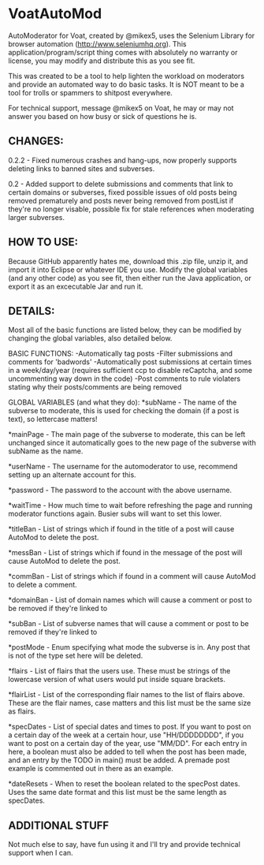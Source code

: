 # VoatAutoMod
AutoModerator for Voat, created by @mikex5, uses the Selenium Library for browser automation (http://www.seleniumhq.org). This application/program/script thing comes with absolutely no warranty or license, you may modify and distribute this as you see fit.

This was created to be a tool to help lighten the workload on moderators and provide an automated way to do basic tasks. It is NOT meant to be a tool for trolls or spammers to shitpost everywhere. 

For technical support, message @mikex5 on Voat, he may or may not answer you based on how busy or sick of questions he is.

CHANGES:
--------
0.2.2 - Fixed numerous crashes and hang-ups, now properly supports deleting links to banned sites and subverses.

0.2 - Added support to delete submissions and comments that link to certain domains or subverses, fixed possible issues of old posts being removed prematurely and posts never being removed from postList if they're no longer visable, possible fix for stale references when moderating larger subverses.


HOW TO USE:
-----------

Because GitHub apparently hates me, download this .zip file, unzip it, and import it into Eclipse or whatever IDE you use. Modify the global variables (and any other code) as you see fit, then either run the Java application, or export it as an excecutable Jar and run it.


DETAILS:
--------

Most all of the basic functions are listed below, they can be modified by changing the global variables, also detailed below.

BASIC FUNCTIONS:
-Automatically tag posts
-Filter submissions and comments for 'badwords'
-Automatically post submissions at certain times in a week/day/year (requires sufficient ccp to disable reCaptcha, and some uncommenting way down in the code)
-Post comments to rule violaters stating why their posts/comments are being removed

GLOBAL VARIABLES (and what they do):
*subName - The name of the subverse to moderate, this is used for checking the domain (if a post is text), so lettercase matters!

*mainPage - The main page of the subverse to moderate, this can be left unchanged since it automatically goes to the new page of the subverse with subName as the name.

*userName - The username for the automoderator to use, recommend setting up an alternate account for this.

*password - The password to the account with the above username.

*waitTime - How much time to wait before refreshing the page and running moderator functions again. Busier subs will want to set this lower.

*titleBan - List of strings which if found in the title of a post will cause AutoMod to delete the post.

*messBan - List of strings which if found in the message of the post will cause AutoMod to delete the post.

*commBan - List of strings which if found in a comment will cause AutoMod to delete a comment.

*domainBan - List of domain names which will cause a comment or post to be removed if they're linked to

*subBan - List of subverse names that will cause a comment or post to be removed if they're linked to

*postMode - Enum specifying what mode the subverse is in. Any post that is not of the type set here will be deleted.

*flairs - List of flairs that the users use. These must be strings of the lowercase version of what users would put inside square brackets.

*flairList - List of the corresponding flair names to the list of flairs above. These are the flair names, case matters and this list must be the same size as flairs.

*specDates - List of special dates and times to post. If you want to post on a certain day of the week at a certain hour, use "HH/DDDDDDDD", if you want to post on a certain day of the year, use "MM/DD". For each entry in here, a boolean must also be added to tell when the post has been made, and an entry by the TODO in main() must be added. A premade post example is commented out in there as an example.

*dateResets - When to reset the boolean related to the specPost dates. Uses the same date format and this list must be the same length as specDates.


ADDITIONAL STUFF
----------------

Not much else to say, have fun using it and I'll try and provide technical support when I can.
